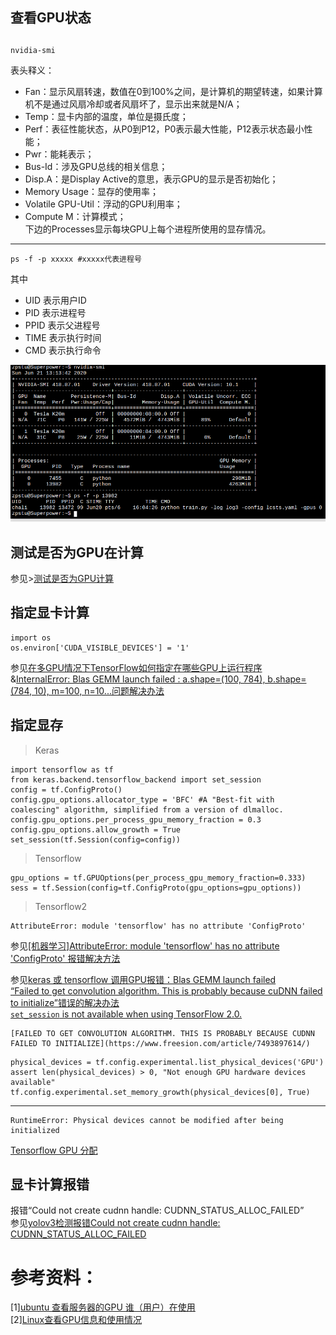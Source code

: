 ## 查看GPU状态
##
```
nvidia-smi

```
表头释义：  
- Fan：显示风扇转速，数值在0到100%之间，是计算机的期望转速，如果计算机不是通过风扇冷却或者风扇坏了，显示出来就是N/A；
- Temp：显卡内部的温度，单位是摄氏度；
- Perf：表征性能状态，从P0到P12，P0表示最大性能，P12表示状态最小性能；
- Pwr：能耗表示；
- Bus-Id：涉及GPU总线的相关信息；
- Disp.A：是Display Active的意思，表示GPU的显示是否初始化；
- Memory Usage：显存的使用率；
- Volatile GPU-Util：浮动的GPU利用率；
- Compute M：计算模式；  
下边的Processes显示每块GPU上每个进程所使用的显存情况。  

----------------

```
ps -f -p xxxxx #xxxxx代表进程号

```
其中  
- UID 表示用户ID
- PID 表示进程号
- PPID 表示父进程号
- TIME 表示执行时间
- CMD 表示执行命令

![查看GPU状态截图](https://github.com/iMyGirl/imygirl.github.io/blob/master/%E6%9F%A5%E7%9C%8BGPU%E7%8A%B6%E6%80%81/Screenshot%20from%202020-06-21%2014-01-51_crop.png)
## 测试是否为GPU在计算  
参见>[测试是否为GPU计算](https://github.com/iMyGirl/imygirl.github.io/blob/master/Linux%E6%B7%B1%E5%BA%A6%E5%AD%A6%E4%B9%A0%E7%8E%AF%E5%A2%83%E9%85%8D%E7%BD%AE.md#7-%E6%B5%8B%E8%AF%95%E6%98%AF%E5%90%A6%E4%B8%BAgpu%E8%AE%A1%E7%AE%97)
## 指定显卡计算
```
import os
os.environ['CUDA_VISIBLE_DEVICES'] = '1'

```
参见[在多GPU情况下TensorFlow如何指定在哪些GPU上运行程序](https://www.cnblogs.com/piaojianxue/p/10843245.html)  
&[InternalError: Blas GEMM launch failed : a.shape=(100, 784), b.shape=(784, 10), m=100, n=10...问题解决办法](https://blog.csdn.net/Vinsuan1993/article/details/81142855)
    
## 指定显存   
>Keras
```
import tensorflow as tf
from keras.backend.tensorflow_backend import set_session
config = tf.ConfigProto()
config.gpu_options.allocator_type = 'BFC' #A "Best-fit with coalescing" algorithm, simplified from a version of dlmalloc.
config.gpu_options.per_process_gpu_memory_fraction = 0.3
config.gpu_options.allow_growth = True
set_session(tf.Session(config=config)) 
```
        
>Tensorflow  
```
gpu_options = tf.GPUOptions(per_process_gpu_memory_fraction=0.333)  
sess = tf.Session(config=tf.ConfigProto(gpu_options=gpu_options))  
```  
>Tensorflow2  
```
AttributeError: module 'tensorflow' has no attribute 'ConfigProto'
```
参见[[机器学习]AttributeError: module 'tensorflow' has no attribute 'ConfigProto' 报错解决方法](https://www.cnblogs.com/zlc364624/p/12572947.html)
  
参见[keras 或 tensorflow 调用GPU报错：Blas GEMM launch failed](https://blog.csdn.net/Leo_Xu06/article/details/82023330)    
[“Failed to get convolution algorithm. This is probably because cuDNN failed to initialize”错误的解决办法](https://www.w3xue.com/exp/article/20206/89280.html)  
[`set_session` is not available when using TensorFlow 2.0.](https://blog.csdn.net/zuoyouzouzou/article/details/104329286)
    
    
    [FAILED TO GET CONVOLUTION ALGORITHM. THIS IS PROBABLY BECAUSE CUDNN FAILED TO INITIALIZE](https://www.freesion.com/article/7493897614/)
    
```
physical_devices = tf.config.experimental.list_physical_devices('GPU')
assert len(physical_devices) > 0, "Not enough GPU hardware devices available"
tf.config.experimental.set_memory_growth(physical_devices[0], True)
```    
* * *
```
RuntimeError: Physical devices cannot be modified after being initialized
```
[Tensorflow GPU 分配](https://jackfrisht.medium.com/tensorflow-gpu-%E5%88%86%E9%85%8D-553e36cfaca0)
    
    
## 显卡计算报错    
  
报错“Could not create cudnn handle: CUDNN_STATUS_ALLOC_FAILED”  
参见[yolov3检测报错Could not create cudnn handle: CUDNN_STATUS_ALLOC_FAILED](https://blog.csdn.net/weixin_44754046/article/details/97663626)





# 参考资料：
[1][ubuntu 查看服务器的GPU 谁（用户）在使用](https://blog.csdn.net/BlackLion_zhou/article/details/105566687)  
[2][Linux查看GPU信息和使用情况](https://www.cnblogs.com/yuehouse/p/10242942.html)
